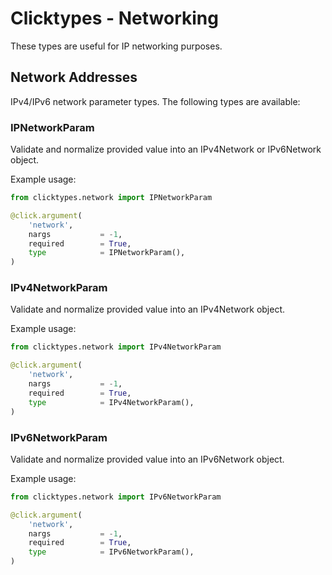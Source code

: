 # Clicktypes - Networking

These types are useful for IP networking purposes.

## Network Addresses

IPv4/IPv6 network parameter types. The following types are available:

### IPNetworkParam

Validate and normalize provided value into an IPv4Network or IPv6Network object.

Example usage:

```python
from clicktypes.network import IPNetworkParam

@click.argument(
    'network',
    nargs           = -1,
    required        = True,
    type            = IPNetworkParam(),
)
```

### IPv4NetworkParam

Validate and normalize provided value into an IPv4Network object.

Example usage:

```python
from clicktypes.network import IPv4NetworkParam

@click.argument(
    'network',
    nargs           = -1,
    required        = True,
    type            = IPv4NetworkParam(),
)
```

### IPv6NetworkParam

Validate and normalize provided value into an IPv6Network object.

Example usage:

```python
from clicktypes.network import IPv6NetworkParam

@click.argument(
    'network',
    nargs           = -1,
    required        = True,
    type            = IPv6NetworkParam(),
)
```